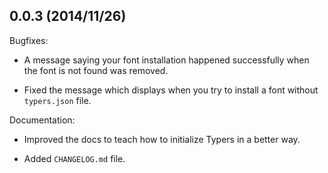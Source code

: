 ## 0.0.3 (2014/11/26)

Bugfixes:

- A message saying your font installation happened successfully when the font
is not found was removed.

- Fixed the message which displays when you try to install a font without
`typers.json` file.

Documentation:

- Improved the docs to teach how to initialize Typers in a better way.

- Added `CHANGELOG.md` file.

